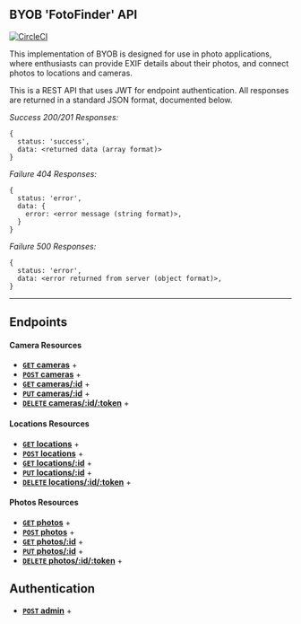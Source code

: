## BYOB 'FotoFinder' API

[![CircleCI](https://circleci.com/gh/the-oem/byob/tree/master.svg?style=svg)](https://circleci.com/gh/the-oem/byob/tree/master)

This implementation of BYOB is designed for use in photo applications, where enthusiasts can provide EXIF details about their photos, and connect photos to locations and cameras.

This is a REST API that uses JWT for endpoint authentication. All responses are returned in a standard JSON format, documented below.

*Success 200/201 Responses:*
```
{
  status: 'success',
  data: <returned data (array format)>
}
```

*Failure 404 Responses:*
```
{
  status: 'error',
  data: {
    error: <error message (string format)>,
  }
}
```
*Failure 500 Responses:*
```
{
  status: 'error',
  data: <error returned from server (object format)>,
}
```

---

## Endpoints

#### Camera Resources

- **[<code>GET</code> cameras](https://github.com/the-oem/byob/blob/master/docs/GET_cameras.md)** +
- **[<code>POST</code> cameras](https://github.com/the-oem/byob/blob/master/docs/POST_cameras.md)** +
- **[<code>GET</code> cameras/:id](https://github.com/the-oem/byob/blob/master/docs/GET_cameras_id.md)** +
- **[<code>PUT</code> cameras/:id](https://github.com/the-oem/byob/blob/master/docs/PUT_cameras_id.md)** +
- **[<code>DELETE</code> cameras/:id/:token](https://github.com/the-oem/byob/blob/master/docs/DELETE_cameras_id_token.md)** +

#### Locations Resources

- **[<code>GET</code> locations](https://github.com/the-oem/byob/blob/master/docs/GET_locations.md)** +
- **[<code>POST</code> locations](https://github.com/the-oem/byob/blob/master/docs/POST_locations.md)** +
- **[<code>GET</code> locations/:id](https://github.com/the-oem/byob/blob/master/docs/GET_locations_id.md)** +
- **[<code>PUT</code> locations/:id](https://github.com/the-oem/byob/blob/master/docs/PUT_locations_id.md)** +
- **[<code>DELETE</code> locations/:id/:token](https://github.com/the-oem/byob/blob/master/docs/DELETE_locations_id_token.md)** +

#### Photos Resources

- **[<code>GET</code> photos](https://github.com/the-oem/byob/blob/master/docs/GET_photos.md)** +
- **[<code>POST</code> photos](https://github.com/the-oem/byob/blob/master/docs/POST_photos.md)** +
- **[<code>GET</code> photos/:id](https://github.com/the-oem/byob/blob/master/docs/GET_photos_id.md)** +
- **[<code>PUT</code> photos/:id](https://github.com/the-oem/byob/blob/master/docs/PUT_photos_id.md)** +
- **[<code>DELETE</code> photos/:id/:token](https://github.com/the-oem/byob/blob/master/docs/DELETE_photos_id_token.md)** +

## Authentication
- **[<code>POST</code> admin](https://github.com/the-oem/byob/blob/master/docs/Auth.md)** +
